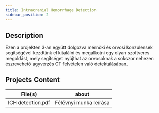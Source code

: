 ```yaml
---
title: Intracranial Hemorrhage Detection
sidebar_position: 2
---
```


## Description

Ezen a projekten 3-an együtt dolgozva mérnöki és orvosi konzulensek segítségével kezdtünk el kitalálni és megalkotni egy olyan szoftveres megoldást, mely segítséget nyújthat az orvosoknak a sokszor nehezen észrevehető agyvérzés CT felvételen való detektálásában.

## Projects Content

|File(s)|about|
|-|-|
|ICH detection.pdf|Félévnyi munka leírása|

